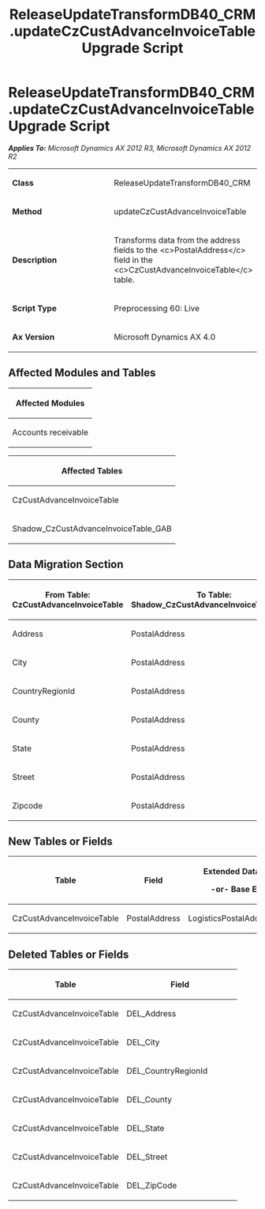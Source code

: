 ﻿---
title: ReleaseUpdateTransformDB40_CRM.updateCzCustAdvanceInvoiceTable Upgrade Script
TOCTitle: ReleaseUpdateTransformDB40_CRM.updateCzCustAdvanceInvoiceTable Upgrade Script
ms:assetid: cf5e1d94-0856-5ca9-be50-3017d4cb93f0
ms:mtpsurl: https://msdn.microsoft.com/en-us/library/JJ686899(v=AX.60)
ms:contentKeyID: 49711350
ms.date: 05/18/2015
mtps_version: v=AX.60
---

# ReleaseUpdateTransformDB40\_CRM.updateCzCustAdvanceInvoiceTable Upgrade Script 


_**Applies To:** Microsoft Dynamics AX 2012 R3, Microsoft Dynamics AX 2012 R2_

<table>
<colgroup>
<col style="width: 50%" />
<col style="width: 50%" />
</colgroup>
<tbody>
<tr class="odd">
<td><p><strong>Class</strong></p></td>
<td><p>ReleaseUpdateTransformDB40_CRM</p></td>
</tr>
<tr class="even">
<td><p><strong>Method</strong></p></td>
<td><p>updateCzCustAdvanceInvoiceTable</p></td>
</tr>
<tr class="odd">
<td><p><strong>Description</strong></p></td>
<td><p>Transforms data from the address fields to the &lt;c&gt;PostalAddress&lt;/c&gt; field in the &lt;c&gt;CzCustAdvanceInvoiceTable&lt;/c&gt; table.</p></td>
</tr>
<tr class="even">
<td><p><strong>Script Type</strong></p></td>
<td><p>Preprocessing 60: Live</p></td>
</tr>
<tr class="odd">
<td><p><strong>Ax Version</strong></p></td>
<td><p>Microsoft Dynamics AX 4.0</p></td>
</tr>
</tbody>
</table>


## Affected Modules and Tables

<table>
<colgroup>
<col style="width: 100%" />
</colgroup>
<thead>
<tr class="header">
<th><p>Affected Modules</p></th>
</tr>
</thead>
<tbody>
<tr class="odd">
<td><p>Accounts receivable</p></td>
</tr>
</tbody>
</table>


<table>
<colgroup>
<col style="width: 100%" />
</colgroup>
<thead>
<tr class="header">
<th><p>Affected Tables</p></th>
</tr>
</thead>
<tbody>
<tr class="odd">
<td><p>CzCustAdvanceInvoiceTable</p></td>
</tr>
<tr class="even">
<td><p>Shadow_CzCustAdvanceInvoiceTable_GAB</p></td>
</tr>
</tbody>
</table>


## Data Migration Section

<table>
<colgroup>
<col style="width: 50%" />
<col style="width: 50%" />
</colgroup>
<thead>
<tr class="header">
<th><p>From Table: CzCustAdvanceInvoiceTable</p></th>
<th><p>To Table: Shadow_CzCustAdvanceInvoiceTable_GAB</p></th>
</tr>
</thead>
<tbody>
<tr class="odd">
<td><p>Address</p></td>
<td><p>PostalAddress</p></td>
</tr>
<tr class="even">
<td><p>City</p></td>
<td><p>PostalAddress</p></td>
</tr>
<tr class="odd">
<td><p>CountryRegionId</p></td>
<td><p>PostalAddress</p></td>
</tr>
<tr class="even">
<td><p>County</p></td>
<td><p>PostalAddress</p></td>
</tr>
<tr class="odd">
<td><p>State</p></td>
<td><p>PostalAddress</p></td>
</tr>
<tr class="even">
<td><p>Street</p></td>
<td><p>PostalAddress</p></td>
</tr>
<tr class="odd">
<td><p>Zipcode</p></td>
<td><p>PostalAddress</p></td>
</tr>
</tbody>
</table>


## New Tables or Fields

<table>
<colgroup>
<col style="width: 33%" />
<col style="width: 33%" />
<col style="width: 33%" />
</colgroup>
<thead>
<tr class="header">
<th><p>Table</p></th>
<th><p>Field</p></th>
<th><p>Extended Data Type</p>
<p>-or- Base Enum</p></th>
</tr>
</thead>
<tbody>
<tr class="odd">
<td><p>CzCustAdvanceInvoiceTable</p></td>
<td><p>PostalAddress</p></td>
<td><p>LogisticsPostalAddressRecId</p></td>
</tr>
</tbody>
</table>


## Deleted Tables or Fields

<table>
<colgroup>
<col style="width: 50%" />
<col style="width: 50%" />
</colgroup>
<thead>
<tr class="header">
<th><p>Table</p></th>
<th><p>Field</p></th>
</tr>
</thead>
<tbody>
<tr class="odd">
<td><p>CzCustAdvanceInvoiceTable</p></td>
<td><p>DEL_Address</p></td>
</tr>
<tr class="even">
<td><p>CzCustAdvanceInvoiceTable</p></td>
<td><p>DEL_City</p></td>
</tr>
<tr class="odd">
<td><p>CzCustAdvanceInvoiceTable</p></td>
<td><p>DEL_CountryRegionId</p></td>
</tr>
<tr class="even">
<td><p>CzCustAdvanceInvoiceTable</p></td>
<td><p>DEL_County</p></td>
</tr>
<tr class="odd">
<td><p>CzCustAdvanceInvoiceTable</p></td>
<td><p>DEL_State</p></td>
</tr>
<tr class="even">
<td><p>CzCustAdvanceInvoiceTable</p></td>
<td><p>DEL_Street</p></td>
</tr>
<tr class="odd">
<td><p>CzCustAdvanceInvoiceTable</p></td>
<td><p>DEL_ZipCode</p></td>
</tr>
</tbody>
</table>

  


